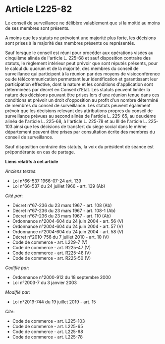 # Article L225-82

Le conseil de surveillance ne délibère valablement que si la moitié au moins de ses membres sont présents. 

A moins que les statuts ne prévoient une majorité plus forte, les décisions sont prises à la majorité des membres présents ou
représentés. 

Sauf lorsque le conseil est réuni pour procéder aux opérations visées au cinquième alinéa de l'article L. 225-68 et sauf
disposition contraire des statuts, le règlement intérieur peut prévoir que sont réputés présents, pour le calcul du quorum et
de la majorité, des membres du conseil de surveillance qui participent à la réunion par des moyens de visioconférence ou de
télécommunication permettant leur identification et garantissant leur participation effective, dont la nature et les
conditions d'application sont déterminées par décret en Conseil d'Etat. Les statuts peuvent limiter la nature des décisions
pouvant être prises lors d'une réunion tenue dans ces conditions et prévoir un droit d'opposition au profit d'un nombre
déterminé de membres du conseil de surveillance. Les statuts peuvent également prévoir que les décisions relevant des
attributions propres du conseil de surveillance prévues au second alinéa de l'article L. 225-65, au deuxième alinéa de
l'article L. 225-68, à l'article L. 225-78 et au III de l'article L. 225-103 ainsi que les décisions de transfert du siège
social dans le même département peuvent être prises par consultation écrite des membres du conseil de surveillance. 

Sauf disposition contraire des statuts, la voix du président de séance est prépondérante en cas de partage.

**Liens relatifs à cet article**

_Anciens textes_:

  - Loi n°66-537 1966-07-24 art. 139
  - Loi n°66-537 du 24 juillet 1966 - art. 139 (Ab)

_Cité par_:

  - Décret n°67-236 du 23 mars 1967 - art. 108 (Ab)
  - Décret n°67-236 du 23 mars 1967 - art. 108-1 (Ab)
  - Décret n°67-236 du 23 mars 1967 - art. 110 (Ab)
  - Ordonnance n°2004-604 du 24 juin 2004 - art. 56 (V)
  - Ordonnance n°2004-604 du 24 juin 2004 - art. 57 (V)
  - Ordonnance n°2004-604 du 24 juin 2004 - art. 58 (V)
  - Décret n°2010-756 du 7 juillet 2010 - art. 10 (V)
  - Code de commerce - art. L229-7 (V)
  - Code de commerce - art. R225-47 (V)
  - Code de commerce - art. R225-48 (V)
  - Code de commerce - art. R225-50 (V)

_Codifié par_:

  - Ordonnance n°2000-912 du 18 septembre 2000
  - Loi n°2003-7 du 3 janvier 2003

_Modifié par_:

  - Loi n°2019-744 du 19 juillet 2019 - art. 15

_Cite_:

  - Code de commerce - art. L225-103
  - Code de commerce - art. L225-65
  - Code de commerce - art. L225-68
  - Code de commerce - art. L225-78

